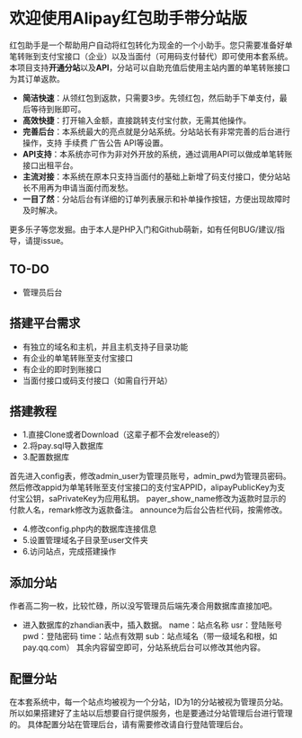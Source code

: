 # 欢迎使用Alipay红包助手带分站版
红包助手是一个帮助用户自动将红包转化为现金的一个小助手。您只需要准备好单笔转账到支付宝接口（企业）以及当面付（可用码支付替代）即可使用本套系统。
本项目支持**开通分站**以及**API**，分站可以自助充值后使用主站内置的单笔转账接口为其订单返款。

- **简洁快速**：从领红包到返款，只需要3步。先领红包，然后助手下单支付，最后等待到账即可。
- **高效快捷**：打开输入金额，直接跳转支付宝付款，无需其他操作。
- **完善后台**：本系统最大的亮点就是分站系统。分站站长有非常完善的后台进行操作，支持 手续费 广告公告 API等设置。
- **API支持**：本系统亦可作为非对外开放的系统，通过调用API可以做成单笔转账接口出租平台。
- **主流对接**：本系统在原本只支持当面付的基础上新增了码支付接口，使分站站长不用再为申请当面付而发愁。
- **一目了然**：分站后台有详细的订单列表展示和补单操作按钮，方便出现故障时及时解决。

更多乐子等您发掘。由于本人是PHP入门和Github萌新，如有任何BUG/建议/指导，请提issue。

## TO-DO
- 管理员后台

## 搭建平台需求
- 有独立的域名和主机，并且主机支持子目录功能
- 有企业的单笔转账至支付宝接口
- 有企业的即时到账接口
- 当面付接口或码支付接口（如需自行开站）

## 搭建教程

- 1.直接Clone或者Download（这辈子都不会发release的）
- 2.将pay.sql导入数据库
- 3.配置数据库

首先进入config表，修改admin_user为管理员账号，admin_pwd为管理员密码。
然后修改appid为单笔转账至支付宝接口的支付宝APPID，alipayPublicKey为支付宝公钥，saPrivateKey为应用私钥。
payer_show_name修改为返款时显示的付款人名，remark修改为返款备注。
announce为后台公告栏代码，按需修改。

- 4.修改config.php内的数据库连接信息
- 5.设置管理域名子目录至user文件夹
- 6.访问站点，完成搭建操作

## 添加分站
作者高二狗一枚，比较忙碌，所以没写管理员后端先凑合用数据库直接加吧。
- 进入数据库的zhandian表中，插入数据。
name：站点名称 usr：登陆账号 pwd：登陆密码 time：站点有效期 sub：站点域名（带一级域名和根，如pay.qq.com）
其余内容留空即可，分站系统后台可以修改其他内容。

## 配置分站
在本套系统中，每一个站点均被视为一个分站，ID为1的分站被视为管理员分站。
所以如果搭建好了主站以后想要自行提供服务，也是要通过分站管理后台进行管理的。
具体配置分站在管理后台，请有需要修改请自行登陆管理后台。
